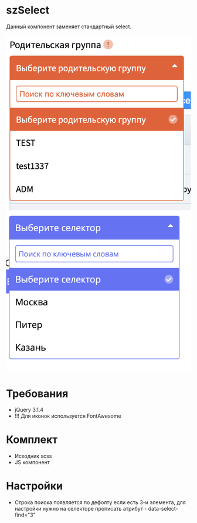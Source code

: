 # szSelect
Данный компонент заменяет стандартный select.

![example selector2](https://github.com/mrs4z/szSelect/blob/main/res/selector1.png?raw=true)
![example selector2](https://github.com/mrs4z/szSelect/blob/main/res/selector2.png?raw=true)

# Требования
* jQuery 3.1.4
* !!! Для иконок используется FontAwesome

# Комплект
* Исходник scss
* JS компонент

# Настройки
* Строка поиска появляется по дефолту если есть 3-и элемента, для настройки нужно на селекторе прописать атрибут - data-select-find="3"
